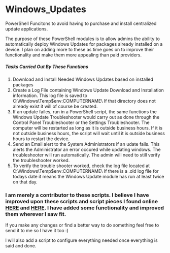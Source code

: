 # Windows_Updates
PowerShell Funcitons to avoid having to purchase and install centralized update applications.

The purpose of these PowerShell modules is to allow admins the ability to automatically deploy Windows Updates for packages already installed on a device. I plan on adding more to these as time goes on to improve their functionality and make them more appealing than paid providers.

##### Tasks Carried Out By These Functions
1. Download and Install Needed Windows Updates based on installed packages
2. Create a Log File containing Windows Update Download and Installation information. This log file is saved to C:\Windows\Temp\$env:COMPUTERNAME\ If that directory does not already exist it will of course be created.
3. If an update failes, run in a PowerShell script, the same functions the Windows Update Troubleshooter would carry out as done through the Control Panel Troubleshooter or the Settings Troubleshooter. The computer will be restarted as long as it is outside business hours. If it is not outside business hours, the script will wait until it is outside business hours to restart the device.
4. Send an Email alert to the System Administrators if an udate fails. This alerts the Administrator an error occured while updating windows. The troubleshooter will run automatically. The admin will need to still verify the troubleshooter worked.
5. To verify the trouble shooter worked, check the log file located at C:\Windows\Temp\$env:COMPUTERNAME\ If there is a .old log file for todays date it means the Windows Update module has run at least twice on that day.

### I am merely a contributor to these scripts. I believe I have improved upon these scripts and script pieces I found online <a href="https://social.technet.microsoft.com/Forums/en-US/6f35129d-735d-4ca0-8cc4-786ae901e4f2/powershell-script-to-download-install-windows-updates?forum=winserverwsus">HERE</a> and <a href="https://gallery.technet.microsoft.com/scriptcenter/Reset-WindowsUpdateps1-e0c5eb78">HERE</a>. I have added some functionality and improved them wherever I saw fit.

If you make any changes or find a better way to do something feel free to send it to me so I have it too :)

I will also add a script to configure everything needed once everything is said and done.
